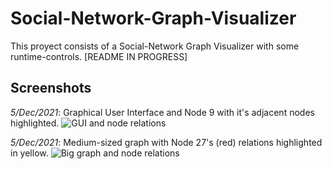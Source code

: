 # Social-Network-Graph-Visualizer

This proyect consists of a Social-Network Graph Visualizer with some runtime-controls.
[README IN PROGRESS]

## Screenshots
_5/Dec/2021_: Graphical User Interface and Node 9 with it's adjacent nodes highlighted.
![GUI and node relations](https://user-images.githubusercontent.com/89319333/144737623-c55385e6-96a5-487a-ab7e-aaf7617fe5ae.png)

_5/Dec/2021_: Medium-sized graph with Node 27's (red) relations highlighted in yellow.
![Big graph and node relations](https://user-images.githubusercontent.com/89319333/144738004-d894aace-4955-4aa9-b9d9-1fe64a0157ba.png)
